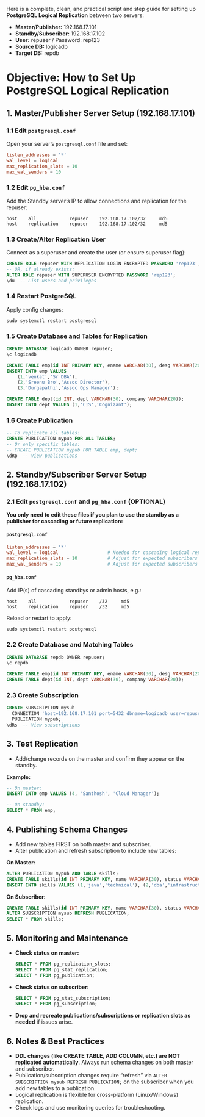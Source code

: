 Here is a complete, clean, and practical script and step guide for setting up **PostgreSQL Logical Replication** between two servers:  
- **Master/Publisher:** 192.168.17.101  
- **Standby/Subscriber:** 192.168.17.102  
- **User:** repuser / Password: rep123  
- **Source DB:** logicadb  
- **Target DB:** repdb

# Objective: How to Set Up PostgreSQL Logical Replication

## 1. Master/Publisher Server Setup (192.168.17.101)

### 1.1 Edit `postgresql.conf`
Open your server’s `postgresql.conf` file and set:
```conf
listen_addresses = '*'
wal_level = logical
max_replication_slots = 10
max_wal_senders = 10
```

### 1.2 Edit `pg_hba.conf`
Add the Standby server’s IP to allow connections and replication for the repuser:
```
host    all            repuser    192.168.17.102/32     md5
host    replication    repuser    192.168.17.102/32     md5
```

### 1.3 Create/Alter Replication User
Connect as a superuser and create the user (or ensure superuser flag):
```sql
CREATE ROLE repuser WITH REPLICATION LOGIN ENCRYPTED PASSWORD 'rep123';
-- OR, if already exists:
ALTER ROLE repuser WITH SUPERUSER ENCRYPTED PASSWORD 'rep123';
\du  -- List users and privileges
```

### 1.4 Restart PostgreSQL
Apply config changes:
```shell
sudo systemctl restart postgresql
```

### 1.5 Create Database and Tables for Replication
```sql
CREATE DATABASE logicadb OWNER repuser;
\c logicadb

CREATE TABLE emp(id INT PRIMARY KEY, ename VARCHAR(30), desg VARCHAR(20));
INSERT INTO emp VALUES
    (1,'venkat','Sr DBA'),
    (2,'Sreenu Bro','Assoc Director'),
    (3,'Durgapathi','Assoc Ops Manager');

CREATE TABLE dept(id INT, dept VARCHAR(30), company VARCHAR(20));
INSERT INTO dept VALUES (1,'CIS','Cognizant');
```

### 1.6 Create Publication
```sql
-- To replicate all tables:
CREATE PUBLICATION mypub FOR ALL TABLES;
-- Or only specific tables:
-- CREATE PUBLICATION mypub FOR TABLE emp, dept;
\dRp  -- View publications
```

## 2. Standby/Subscriber Server Setup (192.168.17.102)

### 2.1 Edit `postgresql.conf` and `pg_hba.conf` (OPTIONAL)
**You only need to edit these files if you plan to use the standby as a publisher for cascading or future replication:**

#### `postgresql.conf`
```conf
listen_addresses = '*'
wal_level = logical                  # Needed for cascading logical replication
max_replication_slots = 10           # Adjust for expected subscribers
max_wal_senders = 10                 # Adjust for expected subscribers
```
#### `pg_hba.conf`
Add IP(s) of cascading standbys or admin hosts, e.g.:
```
host    all            repuser    /32     md5
host    replication    repuser    /32     md5
```
Reload or restart to apply:
```shell
sudo systemctl restart postgresql
```

### 2.2 Create Database and Matching Tables
```sql
CREATE DATABASE repdb OWNER repuser;
\c repdb

CREATE TABLE emp(id INT PRIMARY KEY, ename VARCHAR(30), desg VARCHAR(20));
CREATE TABLE dept(id INT, dept VARCHAR(30), company VARCHAR(20));
```

### 2.3 Create Subscription
```sql
CREATE SUBSCRIPTION mysub
  CONNECTION 'host=192.168.17.101 port=5432 dbname=logicadb user=repuser password=rep123'
  PUBLICATION mypub;
\dRs  -- View subscriptions
```

## 3. Test Replication

- Add/change records on the master and confirm they appear on the standby.

**Example:**
```sql
-- On master:
INSERT INTO emp VALUES (4, 'Santhosh', 'Cloud Manager');

-- On standby:
SELECT * FROM emp;
```

## 4. Publishing Schema Changes

- Add new tables FIRST on both master and subscriber.
- Alter publication and refresh subscription to include new tables:

**On Master:**
```sql
ALTER PUBLICATION mypub ADD TABLE skills;
CREATE TABLE skills(id INT PRIMARY KEY, name VARCHAR(30), status VARCHAR(20));
INSERT INTO skills VALUES (1,'java','technical'), (2,'dba','infrastructure');
```
**On Subscriber:**
```sql
CREATE TABLE skills(id INT PRIMARY KEY, name VARCHAR(30), status VARCHAR(20));
ALTER SUBSCRIPTION mysub REFRESH PUBLICATION;
SELECT * FROM skills;
```

## 5. Monitoring and Maintenance

- **Check status on master:**
    ```sql
    SELECT * FROM pg_replication_slots;
    SELECT * FROM pg_stat_replication;
    SELECT * FROM pg_publication;
    ```
- **Check status on subscriber:**
    ```sql
    SELECT * FROM pg_stat_subscription;
    SELECT * FROM pg_subscription;
    ```

- **Drop and recreate publications/subscriptions or replication slots as needed** if issues arise.

## 6. Notes & Best Practices

- **DDL changes (like CREATE TABLE, ADD COLUMN, etc.) are NOT replicated automatically**. Always run schema changes on both master and subscriber.
- Publication/subscription changes require “refresh” via `ALTER SUBSCRIPTION mysub REFRESH PUBLICATION;` on the subscriber when you add new tables to a publication.
- Logical replication is flexible for cross-platform (Linux/Windows) replication.
- Check logs and use monitoring queries for troubleshooting.

